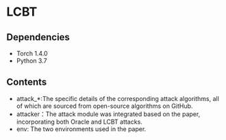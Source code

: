 # LCBT

## Dependencies

- Torch 1.4.0
- Python 3.7

## Contents

- attack_*:The specific details of the corresponding attack algorithms, all of which are sourced from open-source algorithms on GitHub.
- attacker：The attack module was integrated based on the paper, incorporating both Oracle and LCBT attacks.
- env: The two environments used in the paper.

